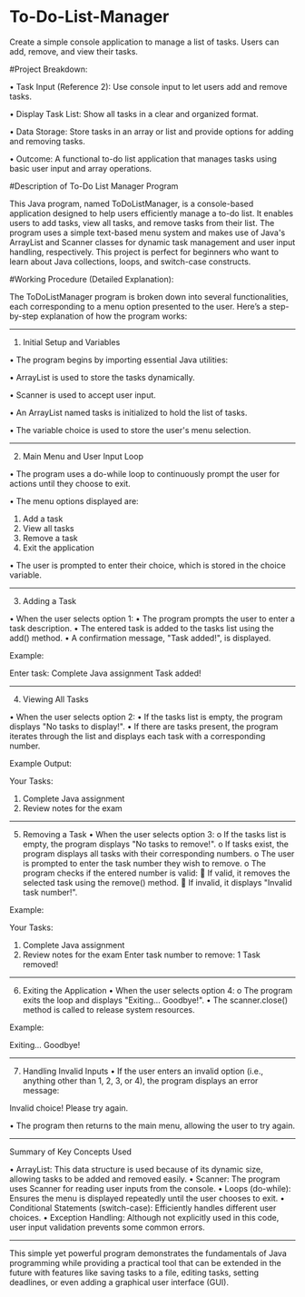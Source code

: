 # To-Do-List-Manager


Create a simple console application to manage a list of tasks. Users can add, remove, and view their tasks.


#Project Breakdown:


• Task Input (Reference 2): Use console input to let users add and remove
tasks.

• Display Task List: Show all tasks in a clear and organized format.

• Data Storage: Store tasks in an array or list and provide options for adding
and removing tasks.

• Outcome: A functional to-do list application that manages tasks using basic
user input and array operations.





#Description of To-Do List Manager Program

This Java program, named ToDoListManager, is a console-based application designed to help users efficiently manage a to-do list. It enables users to add tasks, view all tasks, and remove tasks from their list. The program uses a simple text-based menu system and makes use of Java's ArrayList and Scanner classes for dynamic task management and user input handling, respectively. This project is perfect for beginners who want to learn about Java collections, loops, and switch-case constructs.






#Working Procedure (Detailed Explanation):

The ToDoListManager program is broken down into several functionalities, each corresponding to a menu option presented to the user. Here’s a step-by-step explanation of how the program works:

________________________________________
1. Initial Setup and Variables
   
•	The program begins by importing essential Java utilities:

• ArrayList is used to store the tasks dynamically.

•	Scanner is used to accept user input.

•	An ArrayList named tasks is initialized to hold the list of tasks.

•	The variable choice is used to store the user's menu selection.

________________________________________
2. Main Menu and User Input Loop
   
•	The program uses a do-while loop to continuously prompt the user for actions until they choose to exit.

•	The menu options displayed are:

1.	Add a task
2.	View all tasks
3.	Remove a task
4.	Exit the application
   
•	The user is prompted to enter their choice, which is stored in the choice variable.
________________________________________
3. Adding a Task
   
•	When the user selects option 1:
•	The program prompts the user to enter a task description.
•	The entered task is added to the tasks list using the add() method.
•	A confirmation message, "Task added!", is displayed.

Example:

Enter task: Complete Java assignment
Task added!
________________________________________
4. Viewing All Tasks
   
•	When the user selects option 2:
•	If the tasks list is empty, the program displays "No tasks to display!".
•	If there are tasks present, the program iterates through the list and displays each task with a corresponding number.


Example Output:

Your Tasks:
1. Complete Java assignment
2. Review notes for the exam
________________________________________
5. Removing a Task
•	When the user selects option 3:
o	If the tasks list is empty, the program displays "No tasks to remove!".
o	If tasks exist, the program displays all tasks with their corresponding numbers.
o	The user is prompted to enter the task number they wish to remove.
o	The program checks if the entered number is valid:
	If valid, it removes the selected task using the remove() method.
	If invalid, it displays "Invalid task number!".


Example:

Your Tasks:
1. Complete Java assignment
2. Review notes for the exam
Enter task number to remove: 1
Task removed!
________________________________________
6. Exiting the Application
•	When the user selects option 4:
o	The program exits the loop and displays "Exiting... Goodbye!".
•	The scanner.close() method is called to release system resources.


Example:

Exiting... Goodbye!

________________________________________
7. Handling Invalid Inputs
•	If the user enters an invalid option (i.e., anything other than 1, 2, 3, or 4), the program displays an error message:

Invalid choice! Please try again.

•	The program then returns to the main menu, allowing the user to try again.
________________________________________
Summary of Key Concepts Used

•	ArrayList: This data structure is used because of its dynamic size, allowing tasks to be added and removed easily.
•	Scanner: The program uses Scanner for reading user inputs from the console.
•	Loops (do-while): Ensures the menu is displayed repeatedly until the user chooses to exit.
•	Conditional Statements (switch-case): Efficiently handles different user choices.
•	Exception Handling: Although not explicitly used in this code, user input validation prevents some common errors.

________________________________________
This simple yet powerful program demonstrates the fundamentals of Java programming while providing a practical tool that can be extended in the future with features like saving tasks to a file, editing tasks, setting deadlines, or even adding a graphical user interface (GUI).
